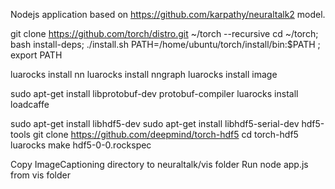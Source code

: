 Nodejs application based on https://github.com/karpathy/neuraltalk2 model.

git clone https://github.com/torch/distro.git ~/torch --recursive
cd ~/torch; bash install-deps;
./install.sh
PATH=/home/ubuntu/torch/install/bin\:$PATH ; export PATH

luarocks install nn
luarocks install nngraph 
luarocks install image

sudo apt-get install libprotobuf-dev protobuf-compiler
luarocks install loadcaffe

sudo apt-get install libhdf5-dev
sudo apt-get install libhdf5-serial-dev hdf5-tools
git clone https://github.com/deepmind/torch-hdf5
cd torch-hdf5
luarocks make hdf5-0-0.rockspec

Copy ImageCaptioning directory to neuraltalk/vis folder
Run node app.js from vis folder
